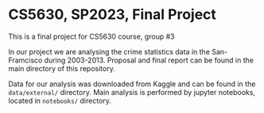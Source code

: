 # CS5630, SP2023, Final Project

This is a final project for CS5630 course, group #3

In our project we are analysing the crime statistics data in the San-Framcisco during 2003-2013. Proposal and final report can be found in the main directory of this repository.

Data for our analysis was downloaded from Kaggle and can be found in the `data/external/` directory. Main analysis is performed by jupyter notebooks, located in `notebooks/` directory.








